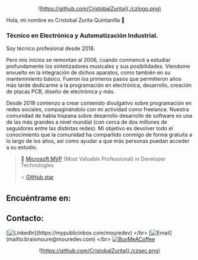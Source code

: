 <div style="text-align: center;">
  
![https://github.com/CristobalZurita](./czlogo.png)
</div>

Hola, mi nombre es Cristobal Zurita Quintanilla 👋
### Técnico en Electrónica y Automatización Industrial.

Soy técnico profesional desde 2018.

Pero mis inicios se remontan al 2006, cuando conmencé a estudiar profundamente los sintetizadores musicales y sus posibilidades. Viendome envuelto en la integración de dichos aparatos, como también en su mantenimiento básico. Fueron los primeros pasos que permitieron años más tarde dedicarme a la programación en electrónica, desarrollo, creación de placas PCB, diseño de electrónica y más.  

Desde 2018 comienzo a crear contenido divulgativo sobre programación en redes sociales, compaginándolo con mi actividad como freelance. Nuestra comunidad de habla hispana sobre desarrollo desarrollo de software es una de las más grandes a nivel mundial (con cerca de dos millones de seguidores entre las distintas redes). Mi objetivo es devolver todo el conocimiento que la comunidad ha compartido conmigo de forma gratuita a lo largo de los años, así como ayudar a que más personas puedan acceder a su estudio.

> 👥 [Microsoft MVP](https://mvp.microsoft.com/es-es/PublicProfile/5004970) (Most Valuable Professional) in Developer Technologies
> 
> ⭐️ [GitHub star](https://stars.github.com/profiles/mouredev/)

## Encuéntrame en:

## Contacto:

[![LinkedIn](https://img.shields.io/badge/MyPublicInbox-MENSAJE+CAFÉ_(RESPUESTA_RÁPIDA)_Gracias!-orange?style=for-the-badge&logo=Microsoft+Outlook&logoColor=white&labelColor=101010)](https://mypublicinbox.com/mouredev)
</br>
[![Email](https://img.shields.io/badge/braismoure@mouredev.com-email_personal_(respuesta_lenta)-D14836?style=for-the-badge&logo=gmail&logoColor=white&labelColor=101010)](mailto:braismoure@mouredev.com)
</br>
[![BuyMeACoffee](https://img.shields.io/badge/Buy_Me_A_Coffee-apoya_mi_trabajo-FFDD00?style=for-the-badge&logo=buy-me-a-coffee&logoColor=white&labelColor=101010)](https://www.buymeacoffee.com/mouredev)


<div style="text-align: center;">

![https://github.com/CristobalZurita](./czsec.png)


</div>
